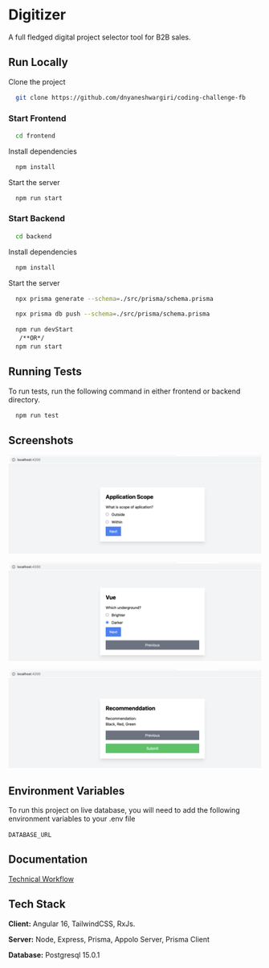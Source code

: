 
# Digitizer

A full fledged digital project selector tool for B2B sales.

## Run Locally

Clone the project

```bash
  git clone https://github.com/dnyaneshwargiri/coding-challenge-fb
```

### Start Frontend

```bash
  cd frontend
```

Install dependencies

```bash
  npm install
```

Start the server

```bash
  npm run start
```

### Start Backend

```bash
  cd backend
```

Install dependencies

```bash
  npm install
```

Start the server
 
```bash
  npx prisma generate --schema=./src/prisma/schema.prisma
```

```bash
  npx prisma db push --schema=./src/prisma/schema.prisma
```

```bash
  npm run devStart
   /**OR*/ 
  npm run start

```



## Running Tests

To run tests, run the following command in either frontend or backend directory.

```bash
  npm run test
```


## Screenshots

![App Screenshot](https://raw.githubusercontent.com/dnyaneshwargiri/coding-challenge-fb/main/screenshots/question%20page-1.png)

![App Screenshot](https://raw.githubusercontent.com/dnyaneshwargiri/coding-challenge-fb/main/screenshots/question%20page-2.png)



![App Screenshot](https://raw.githubusercontent.com/dnyaneshwargiri/coding-challenge-fb/main/screenshots/recommend%20page.png)
## Environment Variables

To run this project on live database, you will need to add the following environment variables to your .env file

`DATABASE_URL`



## Documentation

[Technical Workflow](https://github.com/dnyaneshwargiri/coding-challenge-fb/blob/main/documentation.adoc)


## Tech Stack

**Client:** Angular 16, TailwindCSS, RxJs.

**Server:** Node, Express, Prisma, Appolo Server, Prisma Client

**Database:** Postgresql 15.0.1



